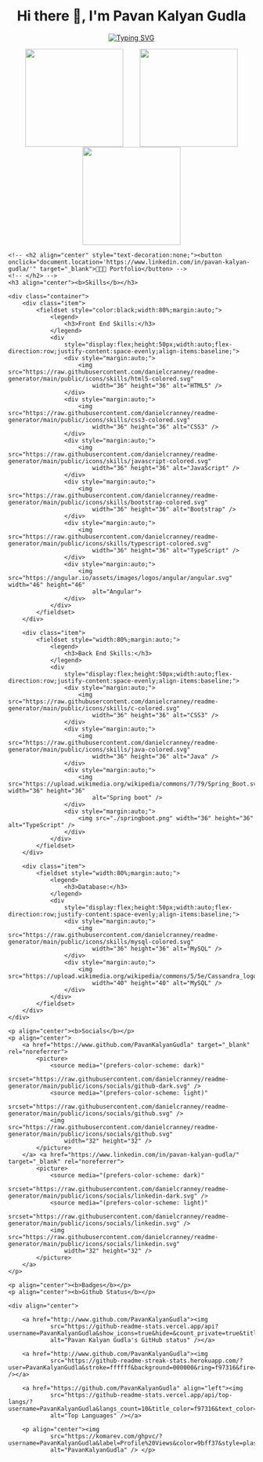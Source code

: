 <!DOCTYPE html>
<html lang="en">

<head>
    <meta charset="UTF-8">
    <meta name="viewport" content="width=device-width, initial-scale=1.0">
    <title>Welcome To My GitHub</title>
    <style>
        .container{
            display:flex;
            justify-content: space-around;
            flex-wrap: wrap;
            align-items: center;
        }
        .item{
            width:440px;
            height:150px;
            background-color: black;
            margin-bottom: 6px;
            border-radius: 5px;
        }
        fieldset{
            background-color: black;
            width:500px;
        }
        h3{
            color:orange;
        }
    </style>
</head>

<body>
    <h1 align="center">Hi there 👋, I'm Pavan Kalyan Gudla</h1>
    <p align="center"><a href="https://git.io/typing-svg"><img
                src="https://readme-typing-svg.demolab.com/?font=Fira+Code&pause=1000&color=330066&random=false&width=600&lines=%F0%9F%91%8BA+Passionate+Java+Full+Stack+%F0%9F%91%A8%F0%9F%8F%BB%E2%80%8D%F0%9F%92%BB+Web+Developer"
                alt="Typing SVG" /></a>
    <br>
     <div style="display: flex;flex-wrap: wrap;justify-content: space-evenly;">
        <div>
            <img src="https://granroyalleigarape.com.br/wp-content/uploads/2021/05/programmer.gif" alt="" width="200px" height="200px">
        </div>
        <div>
            <img src="https://rapidapi.com/blog/wp-content/uploads/2017/01/octocat.gif" alt="" width="200px" height="200px">
        </div>
        <div>
            <img src="https://images.squarespace-cdn.com/content/v1/5769fc401b631bab1addb2ab/1541580611624-TE64QGKRJG8SWAIUS7NS/coding-freak.gif" alt="" width="200px" height="200px">
        </div>
     </div>
    
    <!-- <h2 align="center" style="text-decoration:none;"><button onclick="document.location='https://www.linkedin.com/in/pavan-kalyan-gudla/'" target="_blank">👨🏻‍💻 Portfolio</button> -->
    <!-- </h2> -->
    <h3 align="center"><b>Skills</b></h3>

    <div class="container">
        <div class="item">
            <fieldset style="color:black;width:80%;margin:auto;">
                <legend>
                    <h3>Front End Skills:</h3>
                </legend>
                <div
                    style="display:flex;height:50px;width:auto;flex-direction:row;justify-content:space-evenly;align-items:baseline;">
                    <div style="margin:auto;">
                        <img src="https://raw.githubusercontent.com/danielcranney/readme-generator/main/public/icons/skills/html5-colored.svg"
                            width="36" height="36" alt="HTML5" />
                    </div>
                    <div style="margin:auto;">
                        <img src="https://raw.githubusercontent.com/danielcranney/readme-generator/main/public/icons/skills/css3-colored.svg"
                            width="36" height="36" alt="CSS3" />
                    </div>
                    <div style="margin:auto;">
                        <img src="https://raw.githubusercontent.com/danielcranney/readme-generator/main/public/icons/skills/javascript-colored.svg"
                            width="36" height="36" alt="JavaScript" />
                    </div>
                    <div style="margin:auto;">
                        <img src="https://raw.githubusercontent.com/danielcranney/readme-generator/main/public/icons/skills/bootstrap-colored.svg"
                            width="36" height="36" alt="Bootstrap" />
                    </div>
                    <div style="margin:auto;">
                        <img src="https://raw.githubusercontent.com/danielcranney/readme-generator/main/public/icons/skills/typescript-colored.svg"
                            width="36" height="36" alt="TypeScript" />
                    </div>
                    <div style="margin:auto;">
                        <img src="https://angular.io/assets/images/logos/angular/angular.svg" width="46" height="46"
                            alt="Angular">
                    </div>
                </div>
            </fieldset>
        </div>

        <div class="item">
            <fieldset style="width:80%;margin:auto;">
                <legend>
                    <h3>Back End Skills:</h3>
                </legend>
                <div
                    style="display:flex;height:50px;width:auto;flex-direction:row;justify-content:space-evenly;align-items:baseline;">
                    <div style="margin:auto;">
                        <img src="https://raw.githubusercontent.com/danielcranney/readme-generator/main/public/icons/skills/c-colored.svg"
                            width="36" height="36" alt="CSS3" />
                    </div>
                    <div style="margin:auto;">
                        <img src="https://raw.githubusercontent.com/danielcranney/readme-generator/main/public/icons/skills/java-colored.svg"
                            width="36" height="36" alt="Java" />
                    </div>
                    <div style="margin:auto;">
                        <img src="https://upload.wikimedia.org/wikipedia/commons/7/79/Spring_Boot.svg" width="36" height="36"
                            alt="Spring boot" />
                    </div>
                    <div style="margin:auto;">
                        <img src="./springboot.png" width="36" height="36" alt="TypeScript" />
                    </div>
                </div>
            </fieldset>
        </div>

        <div class="item">
            <fieldset style="width:80%;margin:auto;">
                <legend>
                    <h3>Database:</h3>
                </legend>
                <div
                    style="display:flex;height:50px;width:auto;flex-direction:row;justify-content:space-evenly;align-items:baseline;">
                    <div style="margin:auto;">
                        <img src="https://raw.githubusercontent.com/danielcranney/readme-generator/main/public/icons/skills/mysql-colored.svg"
                            width="36" height="36" alt="MySQL" />
                    </div>
                    <div style="margin:auto;">
                        <img src="https://upload.wikimedia.org/wikipedia/commons/5/5e/Cassandra_logo.svg"
                            width="40" height="40" alt="MySQL" />
                    </div>
                </div>
            </fieldset>
        </div>
    </div>

    <p align="center"><b>Socials</b></p>
    <p align="center">
        <a href="https://www.github.com/PavanKalyanGudla" target="_blank" rel="noreferrer">
            <picture>
                <source media="(prefers-color-scheme: dark)"
                    srcset="https://raw.githubusercontent.com/danielcranney/readme-generator/main/public/icons/socials/github-dark.svg" />
                <source media="(prefers-color-scheme: light)"
                    srcset="https://raw.githubusercontent.com/danielcranney/readme-generator/main/public/icons/socials/github.svg" />
                <img src="https://raw.githubusercontent.com/danielcranney/readme-generator/main/public/icons/socials/github.svg"
                    width="32" height="32" />
            </picture>
        </a> <a href="https://www.linkedin.com/in/pavan-kalyan-gudla/" target="_blank" rel="noreferrer">
            <picture>
                <source media="(prefers-color-scheme: dark)"
                    srcset="https://raw.githubusercontent.com/danielcranney/readme-generator/main/public/icons/socials/linkedin-dark.svg" />
                <source media="(prefers-color-scheme: light)"
                    srcset="https://raw.githubusercontent.com/danielcranney/readme-generator/main/public/icons/socials/linkedin.svg" />
                <img src="https://raw.githubusercontent.com/danielcranney/readme-generator/main/public/icons/socials/linkedin.svg"
                    width="32" height="32" />
            </picture>
        </a>
    </p>

    <p align="center"><b>Badges</b></p>
    <p align="center"><b>Github Status</b></p>

    <div align="center">

        <a href="http://www.github.com/PavanKalyanGudla"><img
                src="https://github-readme-stats.vercel.app/api?username=PavanKalyanGudla&show_icons=true&hide=&count_private=true&title_color=f97316&text_color=ffffff&icon_color=f97316&bg_color=000000&hide_border=true&show_icons=true"
                alt="Pavan Kalyan Gudla's GitHub status" /></a>

        <a href="http://www.github.com/PavanKalyanGudla"><img
                src="https://github-readme-streak-stats.herokuapp.com/?user=PavanKalyanGudla&stroke=ffffff&background=000000&ring=f97316&fire=f97316&currStreakNum=ffffff&currStreakLabel=f97316&sideNums=ffffff&sideLabels=ffffff&dates=ffffff&hide_border=true" /></a>

        <a href="https://github.com/PavanKalyanGudla" align="left"><img
                src="https://github-readme-stats.vercel.app/api/top-langs/?username=PavanKalyanGudla&langs_count=10&title_color=f97316&text_color=ffffff&icon_color=f97316&bg_color=000000&hide_border=true&locale=en&custom_title=Top%20%Languages"
                alt="Top Languages" /></a>

        <p align="center"><img
                src="https://komarev.com/ghpvc/?username=PavanKalyanGudla&label=Profile%20Views&color=9bff37&style=plastic"
                alt="PavanKalyanGudla" /> </p>

</body>

</html>
